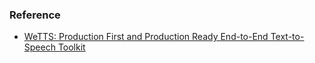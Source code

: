 ### Reference

- [WeTTS: Production First and Production Ready End-to-End Text-to-Speech Toolkit](https://github.com/wenet-e2e/wetts/tree/main)